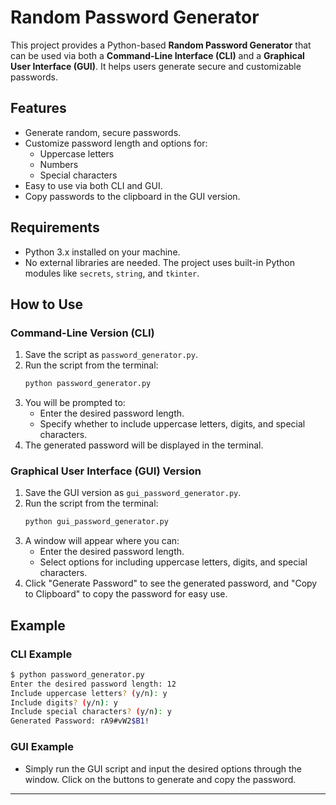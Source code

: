 # **Random Password Generator**

This project provides a Python-based **Random Password Generator** that can be used via both a **Command-Line Interface (CLI)** and a **Graphical User Interface (GUI)**. It helps users generate secure and customizable passwords.

## **Features**
- Generate random, secure passwords.
- Customize password length and options for:
  - Uppercase letters
  - Numbers
  - Special characters
- Easy to use via both CLI and GUI.
- Copy passwords to the clipboard in the GUI version.

## **Requirements**
- Python 3.x installed on your machine.
- No external libraries are needed. The project uses built-in Python modules like `secrets`, `string`, and `tkinter`.

## **How to Use**

### **Command-Line Version (CLI)**
1. Save the script as `password_generator.py`.
2. Run the script from the terminal:
   ```bash
   python password_generator.py
   ```
3. You will be prompted to:
   - Enter the desired password length.
   - Specify whether to include uppercase letters, digits, and special characters.
4. The generated password will be displayed in the terminal.

### **Graphical User Interface (GUI) Version**
1. Save the GUI version as `gui_password_generator.py`.
2. Run the script from the terminal:
   ```bash
   python gui_password_generator.py
   ```
3. A window will appear where you can:
   - Enter the desired password length.
   - Select options for including uppercase letters, digits, and special characters.
4. Click "Generate Password" to see the generated password, and "Copy to Clipboard" to copy the password for easy use.

## **Example**

### **CLI Example**
```bash
$ python password_generator.py
Enter the desired password length: 12
Include uppercase letters? (y/n): y
Include digits? (y/n): y
Include special characters? (y/n): y
Generated Password: rA9#vW2$B1!
```

### **GUI Example**
- Simply run the GUI script and input the desired options through the window. Click on the buttons to generate and copy the password.

---
